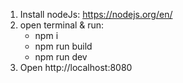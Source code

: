 1. Install nodeJs: https://nodejs.org/en/
2. open terminal & run:
    - npm i
    - npm run build
    - npm run dev
3. Open http://localhost:8080